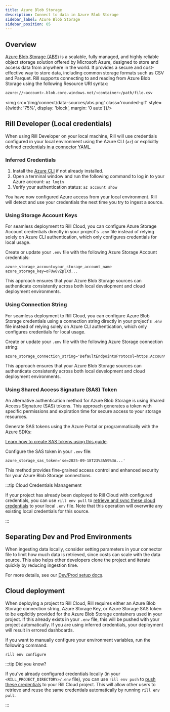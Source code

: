 ```yaml
---
title: Azure Blob Storage
description: Connect to data in Azure Blob Storage
sidebar_label: Azure Blob Storage 
sidebar_position: 05
---
```


<!-- WARNING: There are links to this page in source code. If you move it, find and replace the links and consider adding a redirect in docusaurus.config.js. -->

## Overview
[Azure Blob Storage (ABS)](https://learn.microsoft.com/en-us/azure/storage/blobs/storage-blobs-introduction) is a scalable, fully managed, and highly reliable object storage solution offered by Microsoft Azure, designed to store and access data from anywhere in the world. It provides a secure and cost-effective way to store data, including common storage formats such as CSV and Parquet. Rill supports connecting to and reading from Azure Blob Storage using the following Resource URI syntax:

```bash
azure://<account>.blob.core.windows.net/<container>/path/file.csv
```

<img src='/img/connect/data-sources/abs.png' class='rounded-gif' style={{width: '75%', display: 'block', margin: '0 auto'}}/>
<br />

## Rill Developer (Local credentials)

When using Rill Developer on your local machine, Rill will use credentials configured in your local environment using the Azure CLI (`az`) or explicitly defined [credentials in a connector YAML](/reference/project-files/connectors#azure).

### Inferred Credentials

1. Install the [Azure CLI](https://learn.microsoft.com/en-us/cli/azure/install-azure-cli) if not already installed.
2. Open a terminal window and run the following command to log in to your Azure account: `az login`
3. Verify your authentication status: `az account show`

You have now configured Azure access from your local environment. Rill will detect and use your credentials the next time you try to ingest a source.

### Using Storage Account Keys

For seamless deployment to Rill Cloud, you can configure Azure Storage Account credentials directly in your project's `.env` file instead of relying solely on Azure CLI authentication, which only configures credentials for local usage.

Create or update your `.env` file with the following Azure Storage Account credentials:

```env
azure_storage_account=your_storage_account_name
azure_storage_key=oFUw8vZplXd...
```

This approach ensures that your Azure Blob Storage sources can authenticate consistently across both local development and cloud deployment environments.

### Using Connection String

For seamless deployment to Rill Cloud, you can configure Azure Blob Storage credentials using a connection string directly in your project's `.env` file instead of relying solely on Azure CLI authentication, which only configures credentials for local usage.

Create or update your `.env` file with the following Azure Storage connection string:

```env
azure_storage_connection_string='DefaultEndpointsProtocol=https;AccountName=your_account;AccountKey=your_key;EndpointSuffix=core.windows.net'
```

This approach ensures that your Azure Blob Storage sources can authenticate consistently across both local development and cloud deployment environments.

### Using Shared Access Signature (SAS) Token

An alternative authentication method for Azure Blob Storage is using Shared Access Signature (SAS) tokens. This approach generates a token with specific permissions and expiration time for secure access to your storage resources.

Generate SAS tokens using the Azure Portal or programmatically with the Azure SDKs:

[Learn how to create SAS tokens using this guide](https://learn.microsoft.com/en-us/azure/ai-services/translator/document-translation/how-to-guides/create-sas-tokens?tabs=Containers).

Configure the SAS token in your `.env` file:

```env
azure_storage_sas_token='se=2025-09-18T23%3A59%3A...'
```

This method provides fine-grained access control and enhanced security for your Azure Blob Storage connections.

:::tip Cloud Credentials Management

If your project has already been deployed to Rill Cloud with configured credentials, you can use `rill env pull` to [retrieve and sync these cloud credentials](/connect/credentials/#rill-env-pull) to your local `.env` file. Note that this operation will overwrite any existing local credentials for this source.

:::

## Separating Dev and Prod Environments

When ingesting data locally, consider setting parameters in your connector file to limit how much data is retrieved, since costs can scale with the data source. This also helps other developers clone the project and iterate quickly by reducing ingestion time.

For more details, see our [Dev/Prod setup docs](/connect/templating).

## Cloud deployment

When deploying a project to Rill Cloud, Rill requires either an Azure Blob Storage connection string, Azure Storage Key, or Azure Storage SAS token to be explicitly provided for the Azure Blob Storage containers used in your project. If this already exists in your `.env` file, this will be pushed with your project automatically. If you are using inferred credentials, your deployment will result in errored dashboards.

If you want to manually configure your environment variables, run the following command:
```bash
rill env configure
```

:::tip Did you know?

If you've already configured credentials locally (in your `<RILL_PROJECT_DIRECTORY>/.env` file), you can use `rill env push` to [push these credentials](/connect/credentials#rill-env-push) to your Rill Cloud project. This will allow other users to retrieve and reuse the same credentials automatically by running `rill env pull`.

:::
